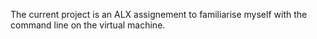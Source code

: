 The current project is an ALX assignement to familiarise myself with the command line on the virtual machine.
